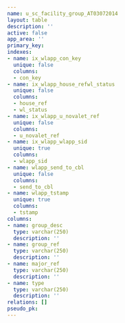 ```yaml
---
name: u_sc_facility_group_AT03072014
layout: table
description: ''
active: false
app_area: ''
primary_key: 
indexes:
- name: ix_wlapp_con_key
  unique: false
  columns:
  - con_key
- name: ix_wlapp_house_refwl_status
  unique: false
  columns:
  - house_ref
  - wl_status
- name: ix_wlapp_u_novalet_ref
  unique: false
  columns:
  - u_novalet_ref
- name: ix_wlapp_wlapp_sid
  unique: true
  columns:
  - wlapp_sid
- name: wlapp_send_to_cbl
  unique: false
  columns:
  - send_to_cbl
- name: wlapp_tstamp
  unique: true
  columns:
  - tstamp
columns:
- name: group_desc
  type: varchar(250)
  description: ''
- name: group_ref
  type: varchar(250)
  description: ''
- name: major_ref
  type: varchar(250)
  description: ''
- name: type
  type: varchar(250)
  description: ''
relations: []
pseudo_pk: 
---
```


